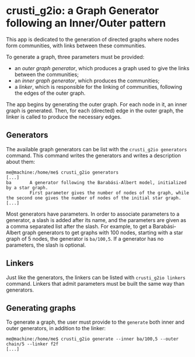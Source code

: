 # crusti_g2io: a Graph Generator following an Inner/Outer pattern

This app is dedicated to the generation of directed graphs where nodes form communities, with links between these communities.

To generate a graph, three parameters must be provided:
  - an _outer graph generator_, which produces a graph used to give the links between the communities;
  - an _inner graph generator_, which produces the communities;
  - a _linker_, which is responsible for the linking of communities, following the edges of the outer graph.

The app begins by generating the outer graph.
For each node in it, an inner graph is generated.
Then, for each (directed) edge in the outer graph, the linker is called to produce the necessary edges.

## Generators

The available graph generators can be list with the `crusti_g2io generators` command.
This command writes the generators and writes a description about them:

```text
me@machine:/home/me$ crusti_g2io generators
[...]
ba       A generator following the Barabási-Albert model, initialized by a star graph.
         First parameter gives the number of nodes of the graph, while the second one gives the number of nodes of the initial star graph.
[...]
```

Most generators have parameters.
In order to associate parameters to a generator, a slash is added after its name, and the parameters are given as a comma separated list after the slash.
For example, to get a Barabási-Albert graph generators to get graphs with 100 nodes, starting with a star graph of 5 nodes, the generator is `ba/100,5`.
If a generator has no parameters, the slash is optional.

## Linkers

Just like the generators, the linkers can be listed with `crusti_g2io linkers` command.
Linkers that admit parameters must be built the same way than generators.

## Generating graphs

To generate a graph, the user must provide to the `generate` both inner and outer generators, in addition to the linker:

```text
me@machine:/home/me$ crusti_g2io generate --inner ba/100,5 --outer chain/5 --linker f2f
[...]
```
